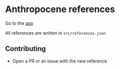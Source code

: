 # Anthropocene references

Go to the [app](https://ewoken.github.io/anthropocene-references/#/)

All references are written in `src/references.json`

## Contributing

* Open a PR or an issue with the new reference
